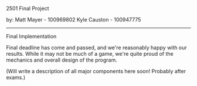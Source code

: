 2501 Final Project

by: Matt Mayer - 100969802
    Kyle Causton - 100947775

------------------------------------

Final Implementation

Final deadline has come and passed, and we're reasonably happy with our results.
While it may not be much of a game, we're quite proud of the mechanics and overall design of the program.

(Will write a description of all major components here soon! Probably after exams.)
